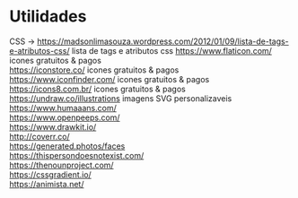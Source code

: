 # Utilidades

CSS -> 
https://madsonlimasouza.wordpress.com/2012/01/09/lista-de-tags-e-atributos-css/ lista de tags e atributos css
https://www.flaticon.com/ icones gratuitos & pagos <br>
https://iconstore.co/ icones gratuitos & pagos<br>
https://www.iconfinder.com/  icones gratuitos & pagos<br>
https://icons8.com.br/ icones gratuitos & pagos <br>
https://undraw.co/illustrations imagens SVG personalizaveis <br>
https://www.humaaans.com/ <br>
https://www.openpeeps.com/ <br>
https://www.drawkit.io/ <br>
http://coverr.co/ <br>
https://generated.photos/faces <br>
https://thispersondoesnotexist.com/ <br>
https://thenounproject.com/ <br>
https://cssgradient.io/ <br>
https://animista.net/ <br>
